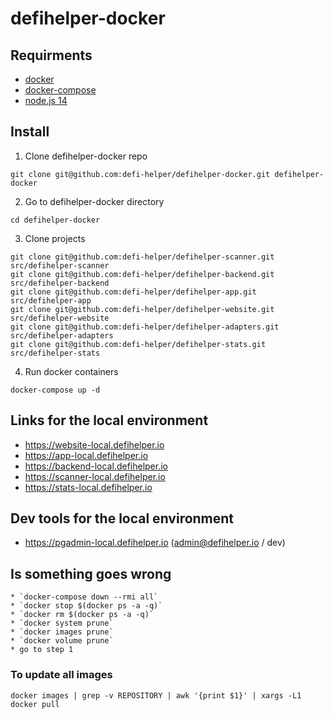 # defihelper-docker

## Requirments

- [docker](https://docs.docker.com/install/)
- [docker-compose](https://docs.docker.com/compose/install/)
- [node.js 14](https://nodejs.org/en/download/)

## Install

1. Clone defihelper-docker repo

```
git clone git@github.com:defi-helper/defihelper-docker.git defihelper-docker
```

2. Go to defihelper-docker directory

```
cd defihelper-docker
```

3. Clone projects

```
git clone git@github.com:defi-helper/defihelper-scanner.git src/defihelper-scanner
git clone git@github.com:defi-helper/defihelper-backend.git src/defihelper-backend
git clone git@github.com:defi-helper/defihelper-app.git src/defihelper-app
git clone git@github.com:defi-helper/defihelper-website.git src/defihelper-website
git clone git@github.com:defi-helper/defihelper-adapters.git src/defihelper-adapters
git clone git@github.com:defi-helper/defihelper-stats.git src/defihelper-stats
```

4. Run docker containers

```
docker-compose up -d
```

## Links for the local environment

- https://website-local.defihelper.io
- https://app-local.defihelper.io
- https://backend-local.defihelper.io
- https://scanner-local.defihelper.io
- https://stats-local.defihelper.io

## Dev tools for the local environment

- https://pgadmin-local.defihelper.io (admin@defihelper.io / dev)

## Is something goes wrong

    * `docker-compose down --rmi all`
    * `docker stop $(docker ps -a -q)`
    * `docker rm $(docker ps -a -q)`
    * `docker system prune`
    * `docker images prune`
    * `docker volume prune`
    * go to step 1

### To update all images

`docker images | grep -v REPOSITORY | awk '{print $1}' | xargs -L1 docker pull`
